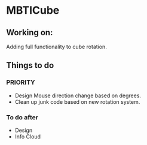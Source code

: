 # MBTICube


## Working on: 
  Adding full functionality to cube rotation.


## Things to do

  ### PRIORITY
  - Design Mouse direction change based on degrees.
  - Clean up junk code based on new rotation system.
  
  ### To do after
  - Design
  - Info Cloud
